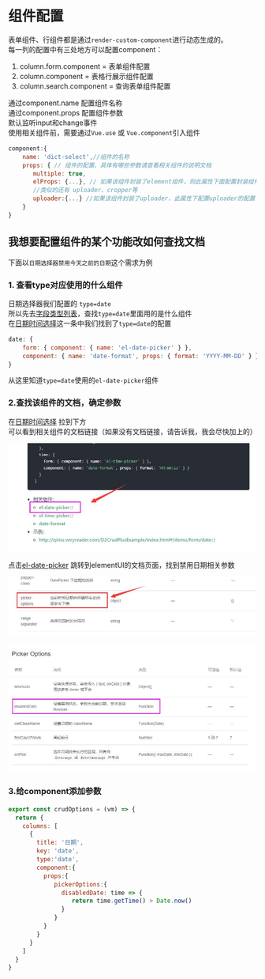 
# 组件配置

表单组件、行组件都是通过`render-custom-component`进行动态生成的。   
每一列的配置中有三处地方可以配置component：
 1. column.form.component = 表单组件配置
 2. column.component = 表格行展示组件配置
 3. column.search.component = 查询表单组件配置

通过component.name 配置组件名称  
通过component.props 配置组件参数  
默认监听input和change事件    
使用相关组件前，需要通过`Vue.use` 或 `Vue.component`引入组件
```js
component:{ 
    name: 'dict-select',//组件的名称
    props: { // 组件的配置，具体有哪些参数请查看相关组件的说明文档
       multiple: true,
       elProps: {...}, // 如果该组件封装了element组件，则此属性下面配置封装组件的配置
       //类似的还有 uploader、cropper等
       uploader:{...} //如果该组件封装了uploader，此属性下配置uploader的配置   
    }
} 
```

## 我想要配置组件的某个功能改如何查找文档
下面以`日期选择器禁用今天之前的日期`这个需求为例
### 1. 查看type对应使用的什么组件
日期选择器我们配置的 `type=date`    
所以先去[字段类型列表](/types.html)，查找`type=date`里面用的是什么组件   
在[日期时间选择](/types.html#日期时间选择)这一条中我们找到了`type=date`的配置
```js
date: {
    form: { component: { name: 'el-date-picker' } },
    component: { name: 'date-format', props: { format: 'YYYY-MM-DD' } }
}
```
从这里知道`type=date`使用的`el-date-picker`组件

### 2.查找该组件的文档，确定参数
在[日期时间选择](/types.html#日期时间选择) 拉到下方   
可以看到相关组件的文档链接（如果没有文档链接，请告诉我，我会尽快加上的）
 
![](./images/type-date-picker.jpg)  

点击[el-date-picker](https://element.eleme.cn/#/zh-CN/component/date-picker)
跳转到elementUI的文档页面，找到禁用日期相关参数

![](./images/date-picker-1.jpg)

![](./images/date-picker.jpg)

### 3.给component添加参数
```js
export const crudOptions = (vm) => {
  return {
    columns: [
      {
        title: '日期',
        key: 'date',
        type:'date',
        component:{
          props:{
             pickerOptions:{
               disabledDate: time => {
                  return time.getTime() > Date.now()
               }
             }
          }
        }
      }
    ]
  }
}
```